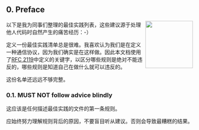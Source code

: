 ## 0. Preface

<img src="https://github.com/bitlap/scala-best-practices/tree/master/assets/scala-logo-256.png"  align="right" width="128" height="128" />

以下是我为同事们整理的最佳实践列表，这些建议源于处理他人代码时自然产生的痛苦经历：-）

定义一份最佳实践清单总是很难。我喜欢认为我们是在定义一种通信协议，因为我们确实是在这样做。因此本文档使用了[RFC 2119](https://www.ietf.org/rfc/rfc2119.txt)中定义的关键字，以区分哪些规则是绝对不能违反的，哪些规则是知道自己在做什么就可以违反的。

这份名单还远远不够完整。

### 0.1. MUST NOT follow advice blindly

这应该是任何描述最佳实践的文件的第一条规则。 

应始终努力理解规则背后的原因，不要盲目听从建议。否则会导致最糟糕的结果。